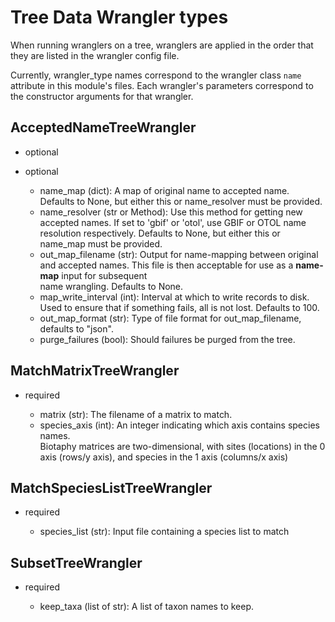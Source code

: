 # Tree Data Wrangler types

When running wranglers on a tree, wranglers are applied in the order 
that they are listed in the wrangler config file.  

Currently, wrangler_type names correspond to the wrangler class `name` attribute in 
this module's files.  Each wrangler's parameters correspond to the constructor 
arguments for that wrangler.

## AcceptedNameTreeWrangler

* optional

* optional
  * name_map (dict): A map of original name to accepted name.    Defaults to None, but 
    either this or name_resolver must be provided.
  * name_resolver (str or Method): Use this method for getting new 
    accepted names. If set to 'gbif' or 'otol', use GBIF or OTOL name resolution 
    respectively.  Defaults to None, but either this or name_map must be provided.
  * out_map_filename (str): Output for name-mapping between original and accepted names.
    This file is then acceptable for use as a **name-map** input for subsequent  
    name wrangling.  Defaults to None.
  * map_write_interval (int): Interval at which to write records to disk.  Used to 
    ensure that if something fails, all is not lost. Defaults to 100.
  * out_map_format (str): Type of file format for out_map_filename, defaults to "json".
  * purge_failures (bool): Should failures be purged from the tree.

## MatchMatrixTreeWrangler

* required

  * matrix (str): The filename of a matrix to match.
  * species_axis (int): An integer indicating which axis contains species names.  
    Biotaphy matrices are two-dimensional, with sites (locations) in the 0 axis 
    (rows/y axis), and species in the 1 axis (columns/x axis)

## MatchSpeciesListTreeWrangler

* required

  * species_list (str): Input file containing a species list to match

## SubsetTreeWrangler

* required
  
  * keep_taxa (list of str): A list of taxon names to keep.
